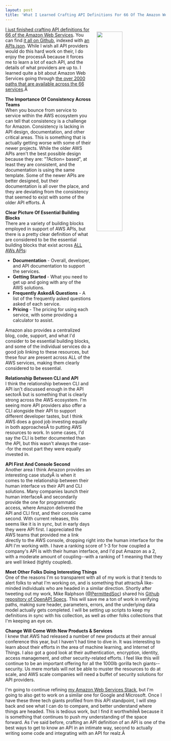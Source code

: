 ```yaml
---
layout: post
title: 'What I Learned Crafting API Definitions For 66 Of The Amazon Web Services'
---
```

<img src="http://kinlane-productions.s3.amazonaws.com/api-evangelist-site/company/logos/amazon-aws-logo.jpg" width="40%" align="right" style="padding: 15px;" /><p><a href="http://amazon.web.services.stack.network/">I just finished crafting API definitions for 66 of the Amazon Web Services</a>. You can find <a href="https://github.com/api-stack/amazon-web-services">it all on Github</a>, indexed with <a href="https://raw.githubusercontent.com/api-stack/amazon-web-services/master/_data/apis.json">an APIs.json</a>. While I wish all API providers would do this hard work on their, I do enjoy the processÂ because it forces me to learn a lot of each API, and the details of what providers are up to. I learned quite a bit about Amazon Web Services going through <a href="http://amazon.web.services.stack.network/">the over 2000 paths that are available across the 66 services</a>.Â </p>
<p><strong>The Importance Of Consistency Across Teams</strong><br />When you bounce from service to service within the AWS ecosystem you can tell that consistency is a challenge for Amazon. Consistency is lacking in API design, documentation, and other critical areas. This is something that is actually getting worse with some of their newer projects. While the older AWS APIs aren't the best possible design because they are: "?Action= based", at least they are consistent, and the documentation is using the same template. Some of the newer APIs are better designed, but their documentation is all over the place, and they are deviating from the consistency that seemed to exist with some of the older API efforts. Â </p>
<p><strong>Clear Picture Of Essential Building Blocks</strong><br />There are a variety of building blocks employed in support of AWS APIs, but there is a pretty clear definition of what are considered to be the essential building blocks that exist across <span style="text-decoration: underline;">ALL AWs APIs</span>:</p>
<ul>
<li><strong>Documentation</strong> - Overall, developer, and API documentation to support the services.</li>
<li><strong>Getting Started </strong>- What you need to get up and going with any of the AWS solutions.</li>
<li><strong>Frequently AskedÂ Questions</strong> - A list of the frequently asked questions asked of each service.</li>
<li><strong>Pricing</strong> - The pricing for using each service, with some providing a calculator to assist.</li>
</ul>
<p>Amazon also provides a centralized blog, code, support, and what I'd consider to be essential building blocks, and some of the individual services do a good job linking to these resources, but these four are present across ALL of the AWS services, making them clearly considered to be essential.</p>
<p><strong>Relationship Between CLI and API</strong><br />I think the relationship between CLI and API isn't discussed enough in the API sectorÂ but is something that is clearly strong across the AWS ecosystem. I'm seeing more API providers also offer a CLI alongside their API to support different developer tastes, but I think AWS does a good job investing equally in both approachesÂ to putting AWS resources to work. In some cases, I'd say the CLI is better documented than the API, but this wasn't always the case--for the most part they were equally invested in.</p>
<p><strong>API First And Console Second</strong><br />Another area I think Amazon provides an interesting case studyÂ is when it comes to the relationship between their human interface vs their API and CLI solutions. Many companies launch their human interfaceÂ and secondarily provide the one for programmatic access, where Amazon delivered the API and CLI first, and their console came second. With current releases, this seems like it is in sync, but in early days they were API first. I appreciated the AWS teams that provided me a link directly to the AWS console, dropping right into the human interface for the API I'm working with. I have a ranking score of 1-3 for how coupled a company's API is with their human interface, and I'd put Amazon as a 2, with a moderate amount of coupling--with a ranking of 1 meaning that they are well linked (tightly coupled).</p>
<p><strong>Meet Other Folks Doing Interesting Things</strong><br />One of the reasons I'm so transparent with all of my work is that it tends to alert folks to what I'm working on, and is something that attractsÂ like-minded individuals who are headed in a similar direction. Shortly after tweeting out my work, Mike Ralphson (<a href="https://twitter.com/PermittedSoc">@PermittedSoc</a>) shared his <a href="https://github.com/Mermade/openapi_specifications">Github repository of OpenAPI Specs</a>. This will save me a ton of work in verifying paths, making sure header, parameters, errors, and the underlying data model actually gets completed. I will be setting up scripts to keep my definitions in sync with his collection, as well as other folks collections that I'm keeping an eye on.</p>
<p><strong>Change Will Come With New Products & Services</strong><br />I knew that AWS had released a number of new products at their annual conference this year, but I haven't had time to dive in. It was interesting to learn about their efforts in the area of machine learning, and Internet of Things. I also got a good look at their authentication, encryption, identity, access management, and other security-related efforts. I feel like this will continue to be an important offering for all the 1000lb gorilla tech giants--security. Us mere mortals will not be able to muster the resources to do at scale, and AWS scale companies will need a buffet of security solutions for API providers.</p>
<p>I'm going to continue refining <a href="http://amazon.web.services.stack.network/">my Amazon Web Services Stack</a>, but I'm going to also get to work on a similar one for Google and Microsoft. Once I have these three tech giants profiled from this API standpoint, I will step back and see what I can do to compare, and better understand where things are headed. This is tedious work, but I find it worthwhileÂ because it is something that continues to push my understanding of the space forward. As I've said before, crafting an API definition of an API is one of the best ways to get to know an API in an intimate way, second to actually writing some code and integrating with an API for realz.Â </p>